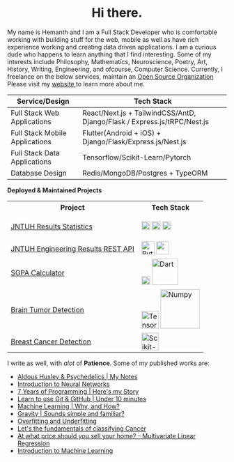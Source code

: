 <p align="center">
    <h1 align="center"> Hi there.</h1>
</p>

My name is Hemanth and I am a Full Stack Developer who is comfortable working
with building stuff for the web, mobile as well as have rich experience working
and creating data driven applications. I am a curious dude who happens to learn
anything that I find interesting. Some of my interests include Philosophy,
Mathematics, Neuroscience, Poetry, Art, History, Writing, Engineering, and
ofcourse, Computer Science. Currently, I freelance on the below services,
maintain an [ Open Source Organization
](https://github.com/jntuh-results-services) Please visit my [ website
](https://hemanth-kotagiri.github.io/) to learn more about me.

| Service/Design                 | Tech Stack                                                               |
| ------------------------------ | ------------------------------------------------------------------------ |
| Full Stack Web Applications    | React/Next.js + TailwindCSS/AntD, Django/Flask / Express.js/tRPC/Nest.js |
| Full Stack Mobile Applications | Flutter(Android + iOS) + Django/Flask/Express.js/Nest.js                 |
| Full Stack Data Applications   | Tensorflow/Scikit-Learn/Pytorch                                          |
| Database Design                | Redis/MongoDB/Postgres + TypeORM                                         |

**Deployed & Maintained Projects**

<table>
  <tr>
    <th>Project</th>
    <th>Tech Stack</th>
  </tr>
  <tr>
    <td>
      <a href="https://jntuh-results-stats.vercel.app/"
        >JNTUH Results Statistics</a
      >
    </td>
    <td>
      <p align="left">
        <img
          width="20px"
          src="https://upload.wikimedia.org/wikipedia/commons/thumb/a/a7/React-icon.svg/1280px-React-icon.svg.png"
        />
        <img
          width="20px"
          src="https://camo.githubusercontent.com/e1e113df83e7731fdb90f6f0ab2eeb155fd1b48c27d99814dcf1c23c0acdc6a2/68747470733a2f2f6173736574732e76657263656c2e636f6d2f696d6167652f75706c6f61642f76313636323133303535392f6e6578746a732f49636f6e5f6461726b5f6261636b67726f756e642e706e67"
        />
        <img
          alt="TypeScript"
          width="20px"
          src="https://upload.wikimedia.org/wikipedia/commons/thumb/f/f5/Typescript.svg/800px-Typescript.svg.png"
        />
      </p>
    </td>
  </tr>
  <tr>
    <td>
      <a href="https://github.com/hemanth-kotagiri/sgpa-rest-api"
        >JNTUH Engineering Results REST API</a
      >
    </td>
    <td>
      <img alt = "Python" width="30px" src =
      https://upload.wikimedia.org/wikipedia/commons/thumb/c/c3/Python-logo-notext.svg/800px-Python-logo-notext.svg.png>
      <img
        src="https://avatars.githubusercontent.com/u/1529926?s=200&v=4"
        width="30px"
        alt=""
      />
      <img
        src="https://camo.githubusercontent.com/ef586370df1a59b096f5a0766b933533b7a5e5d8ab488707ed8683138ea608e1/68747470733a2f2f696d672e736869656c64732e696f2f62616467652f666c61736b2d626c61636b2e7376673f7374796c653d666f722d7468652d6261646765266c6f676f3d666c61736b"
        alt=""
      />
    </td>
  </tr>
  <tr>
    <td>
      <a href="https://github.com/hemanth-kotagiri/sgpa-calculator"
        >SGPA Calculator</a
      >
    </td>
    <td>
      <img
        alt="Flutter"
        width="20"
        src="https://avatars.githubusercontent.com/u/14101776?s=200&v=4"
      />
  <img
    alt="Dart"
    width="60"
    src="https://upload.wikimedia.org/wikipedia/commons/thumb/f/fe/Dart_programming_language_logo.svg/220px-Dart_programming_language_logo.svg.png"
  />
    </td>
  </tr>

  <tr>
    <td>
      <a href="https://github.com/hemanth-kotagiri/brain-tumor-detection"
        >Brain Tumor Detection</a
      >
    </td>
    <td>
      <img alt = "Tensorflow" width="40px" src =
      https://upload.wikimedia.org/wikipedia/commons/thumb/a/ab/TensorFlow_logo.svg/800px-TensorFlow_logo.svg.png>
      <img
        alt="Numpy"
        width="90px"
        src="https://upload.wikimedia.org/wikipedia/commons/thumb/3/31/NumPy_logo_2020.svg/220px-NumPy_logo_2020.svg.png"
      />
    </td>
  </tr>
  <tr>
    <td>
      <a href="https://github.com/hemanth-kotagiri/breast_cancer_detection"
        >Breast Cancer Detection</a
      >
    </td>
    <td>
      <img alt = "Scikit-Learn" width="40px" src =
      https://scikit-learn.org/stable/_static/scikit-learn-logo-small.png />
    </td>
  </tr>
</table>

<p>
I write as well, with <i>alot</i> of <b>Patience</b>. Some of my published works are:
</p>

- [Aldous Huxley & Psychedelics | My Notes](https://hemanth-kotagiri43.medium.com/aldous-huxley-psychedelics-my-notes-dc2c48e02460)
- [Introduction to Neural Networks](https://hemanth-kotagiri43.medium.com/introduction-to-neural-networks-b707750018ad)
- [7 Years of Programming | Here's my Story](https://hemanth-kotagiri43.medium.com/7-years-of-programming-heres-my-story-d3dc6c1bf19f)
- [Learn to use Git & GitHub | Under 10 minutes](https://medium.com/geekculture/learn-to-use-git-github-under-10-minutes-3791188e7c5f)
- [Machine Learning | Why, and How?](https://hemanth-kotagiri43.medium.com/machine-learning-why-and-how-f528641dae0a)
- [Gravity | Sounds simple and familiar?](https://hemanth-kotagiri43.medium.com/gravity-sounds-simple-and-familiar-6efa35bcdcdf)
- [Overfitting and Underfitting](https://medium.com/analytics-vidhya/overfitting-and-underfitting-d04dbd985577)
- [Let's the fundamentals of classifying Cancer](https://hemanth-kotagiri43.medium.com/lets-learn-the-fundamentals-of-classifying-cancer-logistic-regression-20a1dd24e570)
- [At what price should you sell your home? - Multivariate Linear Regression](https://medium.com/mlearning-ai/at-what-price-should-you-sell-your-home-multivariate-linear-regression-a6824ec172b1)
- [Introduction to Machine Learning](https://hemanth-kotagiri43.medium.com/introduction-to-machine-learning-30a50cdec18e)

<!-- <details> -->
<!-- <summary>Developer Statistics</summary> -->
<!-- <p align="center"> -->
<!--   <a target="_blank" href="https://wakatime.com/@b7310673-8836-4be4-94e5-219b9fe9f34f"> -->
<!--     <img src="https://wakatime.com/badge/user/b7310673-8836-4be4-94e5-219b9fe9f34f.svg" alt="Total time coded since May 21 2021" /> -->
<!--   </a> -->
<!-- </p> -->
<!-- <p align="center"> -->
<!--     <img width="400" src="https://wakatime.com/share/@hemanth43/24757253-5dc0-4a16-991a-4af1c7cb921d.svg"> -->
<!--     <img width="400" src="https://wakatime.com/share/@hemanth43/80d28707-78c4-42c7-a584-282ab21776ae.svg"> -->
<!--     <img width="400" src="https://wakatime.com/share/@hemanth43/f396d079-16ff-4579-8b81-274c4da10080.svg"> -->
<!--     <img width="400" src="https://wakatime.com/share/@hemanth43/a42084b5-b8a3-4621-a651-6ebeda712720.svg"> -->
<!--     <img src="https://github-readme-stats.vercel.app/api?username=hemanth-kotagiri&theme=gruvbox&count_private=true&show_icons=true"> -->
<!-- <p> -->
<!-- <p align="center"> -->
<!--     Visitors Count <br /> -->
<!--     <img src="https://profile-counter.glitch.me/{hemanth-kotagiri}/count.svg"> -->
<!-- </p> -->
<!---->
<!-- <p align="center"> -->
<!--     <img src="https://githubactivitygraph.herokuapp.com/graph?username=hemanth-kotagiri&theme=redical"> -->
<!-- </p> -->
<!---->
<!-- <h3 align="center"> Languages and Tools </h3> -->
<!---->
<!-- <p align="left"> -->
<!--   <img -->
<!--     alt="Vim" -->
<!--     width="40px" -->
<!--     src="https://raw.githubusercontent.com/github/explore/80688e429a7d4ef2fca1e82350fe8e3517d3494d/topics/vim/vim.png" -->
<!--   /> -->
<!--   <img -->
<!--     alt="GitHub" -->
<!--     width="40px" -->
<!--     src="https://raw.githubusercontent.com/github/explore/78df643247d429f6cc873026c0622819ad797942/topics/github/github.png" -->
<!--   /> -->
<!--   <img -->
<!--     alt="Git" -->
<!--     width="40px" -->
<!--     src="https://raw.githubusercontent.com/github/explore/80688e429a7d4ef2fca1e82350fe8e3517d3494d/topics/git/git.png" -->
<!--   /> -->
<!-- <img width="50px" src="https://raw.githubusercontent.com/Neikan/Neikan/master/img/icons/NextJS.svg"> -->
<!-- <img width="50px" src="https://raw.githubusercontent.com/Neikan/Neikan/master/img/icons/React.svg"> -->
<!-- <img width="50px" src="https://avatars.githubusercontent.com/u/67109815?s=200&v=4"> -->
<!-- <img width="50px" src="https://www.chartjs.org/img/chartjs-logo.svg"> -->
<!--   <img -->
<!--     alt="TypeScript" -->
<!--     width="40px" -->
<!--     src="https://raw.githubusercontent.com/github/explore/80688e429a7d4ef2fca1e82350fe8e3517d3494d/topics/typescript/typescript.png" -->
<!--   /> -->
<!--   <img -->
<!--     alt="Flutter" -->
<!--     width="40" -->
<!--     src="https://avatars.githubusercontent.com/u/14101776?s=200&v=4" -->
<!--   /> -->
<!--   <img -->
<!--     alt="Dart" -->
<!--     width="120" -->
<!--     src="https://upload.wikimedia.org/wikipedia/commons/thumb/f/fe/Dart_programming_language_logo.svg/220px-Dart_programming_language_logo.svg.png" -->
<!--   /> -->
<!--   <img alt = "Python" width="40px" src = -->
<!--   https://raw.githubusercontent.com/github/explore/80688e429a7d4ef2fca1e82350fe8e3517d3494d/topics/python/python.png -->
<!--   /> -->
<!--   <img -->
<!--     alt="Java" -->
<!--     width="30px" -->
<!--     src="https://upload.wikimedia.org/wikipedia/en/thumb/3/30/Java_programming_language_logo.svg/800px-Java_programming_language_logo.svg.png" -->
<!--   /> -->
<!--   <img -->
<!--     alt="C" -->
<!--     width="40px" -->
<!--     src="https://www.techbaz.org/Course/img/c-logo.png" -->
<!--   /> -->
<!--   <img -->
<!--     alt="C++" -->
<!--     width="40px" -->
<!--     src="https://upload.wikimedia.org/wikipedia/commons/thumb/1/18/ISO_C%2B%2B_Logo.svg/306px-ISO_C%2B%2B_Logo.svg.png" -->
<!--   /> -->
<!--   <img alt = "Scikit-Learn" width="40px" src = -->
<!--   https://raw.githubusercontent.com/github/explore/80688e429a7d4ef2fca1e82350fe8e3517d3494d/topics/scikit-learn/scikit-learn.png -->
<!--   /> <img alt = "Tensorflow" width="40px" src = -->
<!--   https://raw.githubusercontent.com/github/explore/80688e429a7d4ef2fca1e82350fe8e3517d3494d/topics/tensorflow/tensorflow.png -->
<!--   /> -->
<!--   <img -->
<!--     alt="Pandas" -->
<!--     width="100px" -->
<!--     src="https://upload.wikimedia.org/wikipedia/commons/e/ed/Pandas_logo.svg" -->
<!--   /> -->
<!--   <img alt = "Numpy" width="90px" src ="https://upload.wikimedia.org/wikipedia/commons/thumb/3/31/NumPy_logo_2020.svg/220px-NumPy_logo_2020.svg.png"> -->
<!--   <img alt = "Matplotlib" width = -->
<!--   "100px" src = -->
<!--   https://camo.githubusercontent.com/7cc5c1ce50d19bb148f96ffcb9b762201ad5e518/68747470733a2f2f6d6174706c6f746c69622e6f72672f5f7374617469632f6c6f676f322e737667 -->
<!--   /> -->
<!--   <img -->
<!--     alt="HTML5" -->
<!--     width="40px" -->
<!--     src="https://raw.githubusercontent.com/github/explore/80688e429a7d4ef2fca1e82350fe8e3517d3494d/topics/html/html.png" -->
<!--   /> -->
<!--   <img -->
<!--     alt="CSS3" -->
<!--     width="40px" -->
<!--     src="https://raw.githubusercontent.com/github/explore/80688e429a7d4ef2fca1e82350fe8e3517d3494d/topics/css/css.png" -->
<!--   /> -->
<!--   <img -->
<!--     alt="JavaScript" -->
<!--     width="40px" -->
<!--     src="https://raw.githubusercontent.com/github/explore/80688e429a7d4ef2fca1e82350fe8e3517d3494d/topics/javascript/javascript.png" -->
<!--   /> -->
<!--   <img -->
<!--     alt="MySQL" -->
<!--     width="40px" -->
<!--     src="https://raw.githubusercontent.com/github/explore/80688e429a7d4ef2fca1e82350fe8e3517d3494d/topics/mysql/mysql.png" -->
<!--   /> -->
<!--   <img -->
<!--     alt="Visual Studio Code" -->
<!--     width="40px" -->
<!--     src="https://raw.githubusercontent.com/github/explore/80688e429a7d4ef2fca1e82350fe8e3517d3494d/topics/visual-studio-code/visual-studio-code.png" -->
<!--   /> -->
<!--   <img alt="Terminal" width="40px" -->
<!--   src="https://raw.githubusercontent.com/github/explore/80688e429a7d4ef2fca1e82350fe8e3517d3494d/topics/terminal/terminal.png" -->
<!--   /> -->
<!-- </p> -->
<!-- <p align="center"> -->
<!-- <img  width=30 src="https://upload.wikimedia.org/wikipedia/commons/thumb/a/a5/Archlinux-icon-crystal-64.svg/1024px-Archlinux-icon-crystal-64.svg.png"> -->
<!-- <h4 align="center" >I use Arch, btw.</h4> -->
<!-- </p> -->
<!-- </details> -->
